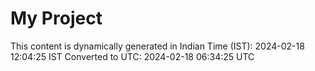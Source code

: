 # My Project

This content is dynamically generated in Indian Time (IST): 2024-02-18 12:04:25 IST
Converted to UTC: 2024-02-18 06:34:25 UTC
